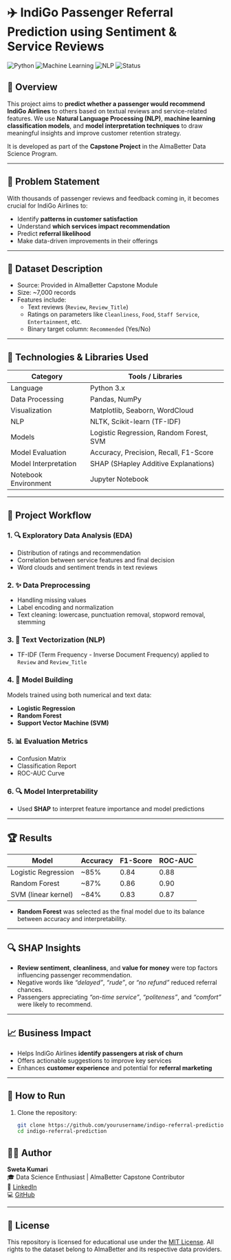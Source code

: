 # ✈️ IndiGo Passenger Referral Prediction using Sentiment & Service Reviews

![Python](https://img.shields.io/badge/Language-Python-blue)
![Machine Learning](https://img.shields.io/badge/ML-Classification-success)
![NLP](https://img.shields.io/badge/Technique-NLP-orange)
![Status](https://img.shields.io/badge/Status-Completed-brightgreen)

## 📘 Overview

This project aims to **predict whether a passenger would recommend IndiGo Airlines** to others based on textual reviews and service-related features. We use **Natural Language Processing (NLP)**, **machine learning classification models**, and **model interpretation techniques** to draw meaningful insights and improve customer retention strategy.

It is developed as part of the **Capstone Project** in the AlmaBetter Data Science Program.

---

## 🎯 Problem Statement

With thousands of passenger reviews and feedback coming in, it becomes crucial for IndiGo Airlines to:
- Identify **patterns in customer satisfaction**
- Understand **which services impact recommendation**
- Predict **referral likelihood**
- Make data-driven improvements in their offerings

---

## 📂 Dataset Description

- Source: Provided in AlmaBetter Capstone Module
- Size: ~7,000 records
- Features include:
  - Text reviews (`Review`, `Review_Title`)
  - Ratings on parameters like `Cleanliness`, `Food`, `Staff Service`, `Entertainment`, etc.
  - Binary target column: `Recommended` (Yes/No)

---

## 🔧 Technologies & Libraries Used

| Category            | Tools / Libraries |
|---------------------|------------------|
| Language            | Python 3.x        |
| Data Processing     | Pandas, NumPy     |
| Visualization       | Matplotlib, Seaborn, WordCloud |
| NLP                 | NLTK, Scikit-learn (TF-IDF) |
| Models              | Logistic Regression, Random Forest, SVM |
| Model Evaluation    | Accuracy, Precision, Recall, F1-Score |
| Model Interpretation| SHAP (SHapley Additive Explanations) |
| Notebook Environment| Jupyter Notebook  |

---

## 🧠 Project Workflow

### 1. 🔍 **Exploratory Data Analysis (EDA)**
- Distribution of ratings and recommendation
- Correlation between service features and final decision
- Word clouds and sentiment trends in text reviews

### 2. ✨ **Data Preprocessing**
- Handling missing values
- Label encoding and normalization
- Text cleaning: lowercase, punctuation removal, stopword removal, stemming

### 3. 🧾 **Text Vectorization (NLP)**
- TF-IDF (Term Frequency - Inverse Document Frequency) applied to `Review` and `Review_Title`

### 4. 🧪 **Model Building**
Models trained using both numerical and text data:
- **Logistic Regression**
- **Random Forest**
- **Support Vector Machine (SVM)**

### 5. 📊 **Evaluation Metrics**
- Confusion Matrix
- Classification Report
- ROC-AUC Curve

### 6. 🔍 **Model Interpretability**
- Used **SHAP** to interpret feature importance and model predictions

---

## 🏆 Results

| Model                | Accuracy | F1-Score | ROC-AUC |
|----------------------|----------|----------|---------|
| Logistic Regression  | ~85%     | 0.84     | 0.88    |
| Random Forest        | ~87%     | 0.86     | 0.90    |
| SVM (linear kernel)  | ~84%     | 0.83     | 0.87    |

- **Random Forest** was selected as the final model due to its balance between accuracy and interpretability.

---

## 🔍 SHAP Insights

- **Review sentiment**, **cleanliness**, and **value for money** were top factors influencing passenger recommendation.
- Negative words like *“delayed”*, *“rude”*, or *“no refund”* reduced referral chances.
- Passengers appreciating *“on-time service”*, *“politeness”*, and *“comfort”* were likely to recommend.

---

## 📈 Business Impact

- Helps IndiGo Airlines **identify passengers at risk of churn**
- Offers actionable suggestions to improve key services
- Enhances **customer experience** and potential for **referral marketing**

---

## 📎 How to Run

1. Clone the repository:
   ```bash
   git clone https://github.com/yourusername/indigo-referral-prediction.git
   cd indigo-referral-prediction
   
## 🧑‍💻 Author

**Sweta Kumari**  
🎓 Data Science Enthusiast | AlmaBetter Capstone Contributor  
🔗 [LinkedIn](https://linkedin.com/in/your-link)  
💻 [GitHub](https://github.com/your-profile)

---

## 📄 License

This repository is licensed for educational use under the [MIT License](LICENSE). All rights to the dataset belong to AlmaBetter and its respective data providers.
